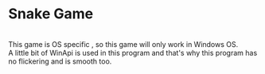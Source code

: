 # Snake Game 
<br>
This game is OS specific , so this game will only work in Windows OS.
<br>
A little bit of WinApi is used in this program and that's why this program has no flickering and is smooth too.
